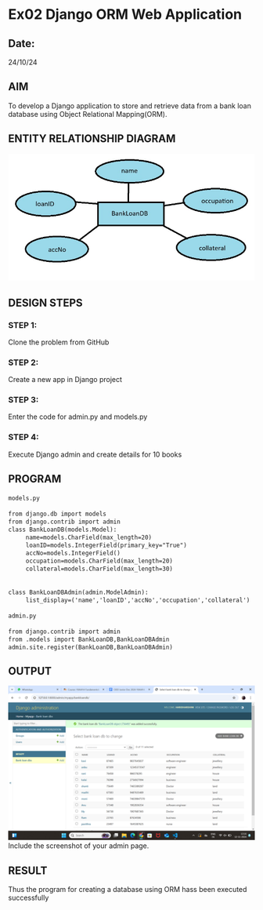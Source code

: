 # Ex02 Django ORM Web Application
## Date: 
24/10/24
## AIM
To develop a Django application to store and retrieve data from a bank loan database using Object Relational Mapping(ORM).

## ENTITY RELATIONSHIP DIAGRAM
![alt text](webdev.jpeg)
## DESIGN STEPS

### STEP 1:
Clone the problem from GitHub

### STEP 2:
Create a new app in Django project

### STEP 3:
Enter the code for admin.py and models.py

### STEP 4:
Execute Django admin and create details for 10 books

## PROGRAM
```
models.py

from django.db import models
from django.contrib import admin
class BankLoanDB(models.Model):
     name=models.CharField(max_length=20)
     loanID=models.IntegerField(primary_key="True")
     accNo=models.IntegerField()
     occupation=models.CharField(max_length=20)
     collateral=models.CharField(max_length=30)


class BankLoanDBAdmin(admin.ModelAdmin):
     list_display=('name','loanID','accNo','occupation','collateral')

admin.py

from django.contrib import admin
from .models import BankLoanDB,BankLoanDBAdmin
admin.site.register(BankLoanDB,BankLoanDBAdmin)
```


## OUTPUT
![alt text](<Screenshot (6).png>)
Include the screenshot of your admin page.


## RESULT
Thus the program for creating a database using ORM hass been executed successfully
